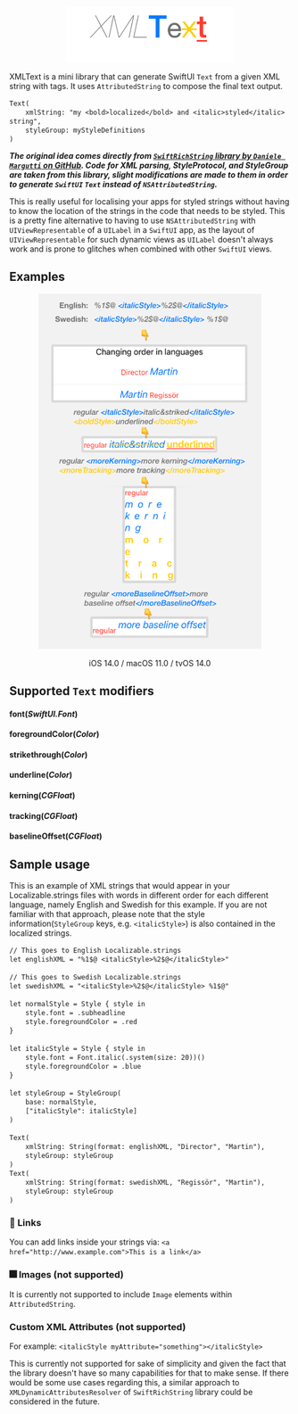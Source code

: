 <p align="center">
<img src="Docs/logo.png" width="300" max-width="80%" alt="glide"/>
</p>

XMLText is a mini library that can generate SwiftUI `Text` from a given XML string with tags. It uses `AttributedString` to compose the final text output.

```
Text(
    xmlString: "my <bold>localized</bold> and <italic>styled</italic> string",
    styleGroup: myStyleDefinitions
)
```

***The original idea comes directly from [`SwiftRichString` library by `Daniele Margutti` on GitHub](https://github.com/malcommac/SwiftRichString). Code for XML parsing, StyleProtocol, and StyleGroup are taken from this library, slight modifications are made to them in order to generate `SwiftUI` `Text` instead of `NSAttributedString`.***

This is really useful for localising your apps for styled strings without having to know the location of the strings in the code that needs to be styled. This is a pretty fine alternative to having to use `NSAttributedString` with `UIViewRepresentable` of a `UILabel` in a `SwiftUI` app, as the layout of `UIViewRepresentable` for such dynamic views as `UILabel` doesn't always work and is prone to glitches when combined with other `SwiftUI` views.

## Examples
<p align="center">
<img src="Docs/examples.png" width="400" max-width="80%" alt="glide devices"/>
</p>

<p align="center">
iOS 14.0 / macOS 11.0 / tvOS 14.0
</p>

## Supported `Text` modifiers

#### font(*SwiftUI.Font*)
#### foregroundColor(*Color*)
#### strikethrough(*Color*)
#### underline(*Color*)
#### kerning(*CGFloat*)
#### tracking(*CGFloat*)
#### baselineOffset(*CGFloat*)

## Sample usage

This is an example of XML strings that would appear in your Localizable.strings files with words in different order for each different language, namely English and Swedish for this example.
If you are not familiar with that approach, please note that the style information(`StyleGroup` keys, e.g. `<italicStyle>`) is also contained in the localized strings.


```
// This goes to English Localizable.strings
let englishXML = "%1$@ <italicStyle>%2$@</italicStyle>"

// This goes to Swedish Localizable.strings
let swedishXML = "<italicStyle>%2$@</italicStyle> %1$@"

let normalStyle = Style { style in
	style.font = .subheadline
	style.foregroundColor = .red
}

let italicStyle = Style { style in
	style.font = Font.italic(.system(size: 20))()
	style.foregroundColor = .blue
}

let styleGroup = StyleGroup(
	base: normalStyle,
	["italicStyle": italicStyle]
)

Text(
	xmlString: String(format: englishXML, "Director", "Martin"),
	styleGroup: styleGroup
)
Text(
	xmlString: String(format: swedishXML, "Regissör", "Martin"),
	styleGroup: styleGroup
)
```

### 🔗 Links

You can add links inside your strings via:
`<a href="http://www.example.com">This is a link</a>`

### 🎆 Images (not supported)

It is currently not supported to include `Image` elements within `AttributedString`.

### Custom XML Attributes (not supported)

For example: `<italicStyle myAttribute="something"></italicStyle>`

This is currently not supported for sake of simplicity and given the fact that the library doesn't have so many capabilities for that to make sense. If there would be some use cases regarding this, a similar approach to `XMLDynamicAttributesResolver` of `SwiftRichString` library could be considered in the future.
